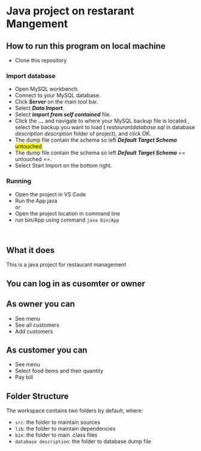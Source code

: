 # Java project on restarant Mangement

## How to run this program on local machine
- Clone this repository <br>

### Import database
- Open MySQL workbench.
- Connect to your MySQL database.
- Click ***Server*** on the main tool bar.
- Select ***Data Import***.
- Select ***import from self contained*** file.
- Click the ***...*** and navigate to where your MySQL backup file is located , select the backup you want to load ( *restaurantdatabase.sql* in database *description description* folder of project), and click OK.
- The dump file contain the schema so left ***Default Target Schema*** <mark>untouched</mark>.
- The dump file contain the schema so left ***Default Target Schema*** == untouched ==.
- Select Start Import on the bottom right.

### Running
 - Open the project in VS Code
 - Run the App.java
 <br> or
 - Open the project location in command line
 - run bin/App using command `java bin/App`
 <br>
 
## What it does
This is a java project for restaurant management <br>

## You can log in as cusomter or owner 

## As owner you can
- See menu
- See all customers
- Add customers
## As customer you can
- See menu
- Select food items and their quantity
- Pay bill
 

## Folder Structure

The workspace contains two folders by default, where:

- `src`: the folder to maintain sources
- `lib`: the folder to maintain dependencies
- `bin`: the folder to main .class files
- `database description`: the folder to database dump file

